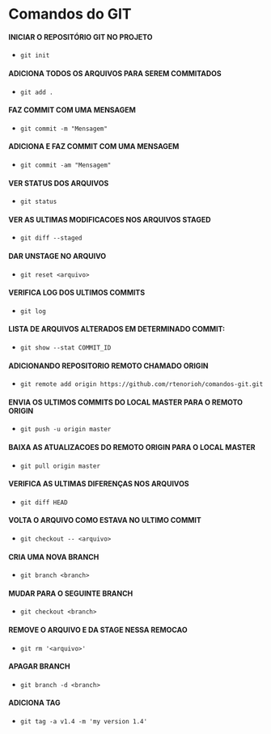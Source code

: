 # Comandos do GIT

#### INICIAR O REPOSITÓRIO GIT NO PROJETO
* `git init`

#### ADICIONA TODOS OS ARQUIVOS PARA SEREM COMMITADOS
* `git add .`

#### FAZ COMMIT COM UMA MENSAGEM
* `git commit -m "Mensagem"`

#### ADICIONA E FAZ COMMIT COM UMA MENSAGEM
* `git commit -am "Mensagem"`

#### VER STATUS DOS ARQUIVOS
* `git status`

#### VER AS ULTIMAS MODIFICACOES NOS ARQUIVOS STAGED
* `git diff --staged`

#### DAR UNSTAGE NO ARQUIVO
* `git reset <arquivo>`

#### VERIFICA LOG DOS ULTIMOS COMMITS
* `git log`
  
#### LISTA DE ARQUIVOS ALTERADOS EM DETERMINADO COMMIT:
* `git show --stat COMMIT_ID`

#### ADICIONANDO REPOSITORIO REMOTO CHAMADO ORIGIN
* `git remote add origin https://github.com/rtenorioh/comandos-git.git`

#### ENVIA OS ULTIMOS COMMITS DO LOCAL MASTER PARA O REMOTO ORIGIN
* `git push -u origin master`

#### BAIXA AS ATUALIZACOES DO REMOTO ORIGIN PARA O LOCAL MASTER
* `git pull origin master`

#### VERIFICA AS ULTIMAS DIFERENÇAS NOS ARQUIVOS
* `git diff HEAD`

#### VOLTA O ARQUIVO COMO ESTAVA NO ULTIMO COMMIT
* `git checkout -- <arquivo>`

#### CRIA UMA NOVA BRANCH
* `git branch <branch>`

#### MUDAR PARA O SEGUINTE BRANCH
* `git checkout <branch>`

#### REMOVE O ARQUIVO E DA STAGE NESSA REMOCAO
* `git rm '<arquivo>'`

#### APAGAR BRANCH
* `git branch -d <branch>`

#### ADICIONA TAG
* `git tag -a v1.4 -m 'my version 1.4'`
